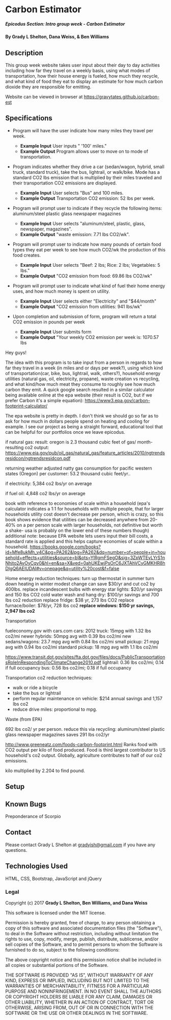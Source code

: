 # Carbon Estimator

##### Epicodus Section: Intro group week - Carbon Estimator

#### By Grady L Shelton, Dana Weiss, & Ben Williams

## Description

This group week website takes user input about their day to day activities including how far they travel on a weekly basis, using what modes of transportation, how their house energy is fueled, how much they recycle, and what kind of food they eat to display an estimate for how much carbon dioxide they are responsible for emitting.

Website can be viewed in browser at https://gravytates.github.io/carbon-est

## Specifications

* Program will have the user indicate how many miles they travel per week.
  * **Example Input** User inputs " '100' miles."
  * **Example Output** Program allows user to move on to mode of transportation.

* Program indicates whether they drive a car (sedan/wagon, hybrid, small truck, standard truck), take the bus, lightrail, or walk/bike. Mode has a standard CO2 lbs emission that is multiplied by their miles traveled and their transportation CO2 emissions are displayed.
  * **Example Input** User selects "Bus" and 100 miles.
  * **Example Output** Transportation CO2 emission: 52 lbs per week.

* Program will prompt user to indicate if they recycle the following items:          
    aluminum/steel
    plastic
    glass
    newspaper
    magazines
  * **Example Input** User selects "aluminum/steel, plastic, glass, newspaper, magazines".
  * **Example Output** "waste emission: 7.71 lbs CO2/wk".

* Program will prompt user to indicate how many pounds of certain food types they eat per week to see how much CO2/wk the production of this food creates.
  * **Example Input** User selects "Beef: 2 lbs; Rice: 2 lbs; Vegetables: 5 lbs."
  * **Example Output** "CO2 emission from food: 69.86 lbs CO2/wk"

* Program will prompt user to indicate what kind of fuel their home energy uses, and how much money is spent on utility.
  * **Example Input** User selects either "Electricity" and "$44/month"
  * **Example Output** "CO2 emission from utilities: 941 lbs/wk"

* Upon completion and submission of form, program will return a total CO2 emission in pounds per week
  * **Example Input** User submits form
  * **Example Output** "Your weekly CO2 emission per week is: 1070.57 lbs


Hey guys!

The idea with this program is to take input from a person in regards to how far they travel in a week (in miles and or days per week?), using which kind of transportation(car, bike, bus, lightrail, walk, others?), household energy utilities (natural gas, oil, electricity, propane), waste creation vs recycling, and what kind/how much meat they consume to roughly see how much carbon they emit. A quick google search resulted in a similar calculator being available online at the epa website (their result is CO2, but if we prefer Carbon it's a simple equation): https://www3.epa.gov/carbon-footprint-calculator/

The epa website is pretty in depth. I don't think we should go so far as to ask for how much in dollars people spend on heating and cooling for example. I see our project as being a straight forward, educational tool that can be helpful for our portfolios once we leave epicodus.

 if natural gas: result: oregon is 2.3 thousand cubic feet of gas/ month- resulting co2 output: https://www.eia.gov/pub/oil_gas/natural_gas/feature_articles/2010/ngtrendsresidcon/ngtrendsresidcon.pdf

returning weather adjusted natty gas consumption for pacific western states (Oregon) per customer: 53.2 thousand cubic feet/yr..

if electricity: 5,384 co2 lbs/yr on average

if fuel oil: 4,848 co2 lbs/yr on average


book with reference to economies of scale within a household (epa's calculator indicates a 1:1 for households with multiple people, that for larger households utility cost doesn't decrease per person, which is crazy, so this book shows evidence that utilities can be decreased anywhere from 20-40% on a per person scale with larger households, not definitive but worth a shake- usa is probably on the lower end of these numbers though) additional note: because EPA website lets users input their bill costs, a standard rate is applied and this helps capture economies of scale within a household. https://books.google.com/books?id=Mfe8ukMh_v4C&pg=PA262&lpg=PA262&dq=number+of+people+in+household+effects+utilities&source=bl&ots=YlRgmFSegO&sig=3ZpWTEvLYrS1nNhjto2AvOyCqy0&hl=en&sa=X&ved=0ahUKEwjPsOrC6JXTAhVCyGMKHR8hDIgQ6AEIUDAI#v=onepage&q=utility%20cost&f=false

Home energy reduction techniques:
turn up thermostat in summer
turn down heating in winter
  modest change can save $30/yr and cut co2 by 400lbs.
replace incandescent bulbs with energy star lights:
  $20/yr savings and 150 lbs CO2
cold water wash and hang dry:
  $100/yr savings and 700 lbs co2 reduction
replace fridge: $38 yr, 273 lbs CO2
replace furnace/boiler: $78/yr, 728 lbs co2
**replace windows: $150 yr savings, 2,947 lbs co2**


Transportation

fueleconomy.gov with cars.com
cars:
  2012 truck: 15mpg with 1.32 lbs co2/mi
  newer hybrids: 50mpg avg with 0.39 lbs co2/mi
  new sedans/wagons: 23.7 mpg avg with 0.84 lbs co2/mi
  small pickup: 21 mpg avg with 0.94 lbs co2/mi
  standard pickup: 18 mpg avg with 1.1 lbs co2/mi

https://www.transit.dot.gov/sites/fta.dot.gov/files/docs/PublicTransportationsRoleInRespondingToClimateChange2010.pdf
lightrail: 0.36 lbs co2/mi; 0.14 if full occupancy
bus: 0.56 lbs co2/mi; 0.18 if full occupancy

Transportation co2 reduction techniques:
  * walk or ride a bicycle
  * take the bus or lightrail
  * perform regular maintenance on vehicle: $214 annual   savings and 1,157 lbs co2
  * reduce drive miles: proportional to mpg.

  Waste (from EPA)

  692 lbs co2/ yr per person.
  reduce this via recycling:
    aluminum/steel
    plastic
    glass
    newspaper
    magazines
  saves 291 lbs co2/yr

http://www.greeneatz.com/foods-carbon-footprint.html Ranks food with CO2 output per kilo of food produced. Food is third largest contributor to US household's co2 output. Globally, agriculture contributes to half of our co2 emissions.

kilo multiplied by 2.204 to find pound.



## Setup


## Known Bugs
Preponderance of Scorpio


## Contact

Please contact Grady L Shelton at gradyish@gmail.com if you have any questions.

## Technologies Used

HTML, CSS, Bootstrap, JavaScript and jQuery

### Legal

Copyright (c) 2017 **Grady L Shelton, Ben Williams, and Dana Weiss**

This software is licensed under the MIT license.

Permission is hereby granted, free of charge, to any person obtaining a copy
of this software and associated documentation files (the "Software"), to deal
in the Software without restriction, including without limitation the rights
to use, copy, modify, merge, publish, distribute, sublicense, and/or sell
copies of the Software, and to permit persons to whom the Software is
furnished to do so, subject to the following conditions:

The above copyright notice and this permission notice shall be included in
all copies or substantial portions of the Software.

THE SOFTWARE IS PROVIDED "AS IS", WITHOUT WARRANTY OF ANY KIND, EXPRESS OR
IMPLIED, INCLUDING BUT NOT LIMITED TO THE WARRANTIES OF MERCHANTABILITY,
FITNESS FOR A PARTICULAR PURPOSE AND NONINFRINGEMENT. IN NO EVENT SHALL THE
AUTHORS OR COPYRIGHT HOLDERS BE LIABLE FOR ANY CLAIM, DAMAGES OR OTHER
LIABILITY, WHETHER IN AN ACTION OF CONTRACT, TORT OR OTHERWISE, ARISING FROM,
OUT OF OR IN CONNECTION WITH THE SOFTWARE OR THE USE OR OTHER DEALINGS IN
THE SOFTWARE.
